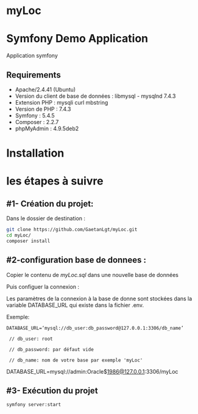 # myLoc

Symfony Demo Application
========================

  Application symfony

Requirements
------------

  * Apache/2.4.41 (Ubuntu)
  * Version du client de base de données : libmysql - mysqlnd 7.4.3
  * Extension PHP : mysqli curl mbstring
  * Version de PHP : 7.4.3
  * Symfony : 5.4.5
  * Composer : 2.2.7
  * phpMyAdmin : 4.9.5deb2

Installation
============
# les étapes à suivre

#1- Création du projet:
-----------------------

  Dans le dossier de destination : 
  
  ````bash
  git clone https://github.com/GaetanLgt/myLoc.git
  cd myLoc/
  composer install
  ````
#2-configuration base de donnees :
-----------------------

  Copier le contenu de *myLoc.sql* dans une nouvelle base de données 
    
  Puis configuer la connexion :

Les paramètres de la connexion à la base de donne sont stockées dans la variable DATABASE_URL qui existe dans la fichier .env.

  Exemple:

    DATABASE_URL=‘mysql://db_user:db_password@127.0.0.1:3306/db_name’
    
     // db_user: root
   
     // db_password: par défaut vide 
   
     // db_name: nom de votre base par exemple 'myLoc'

DATABASE_URL=mysql://admin:Oracle$1986@127.0.0.1:3306/myLoc

#3- Exécution du projet
-----------------------

    symfony server:start
